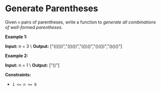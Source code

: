 # Generate Parentheses
Given `n` pairs of parentheses, write a function to *generate all combinations of well-formed parentheses.*

**Example 1:**

  **Input:** n = 3 \\
  **Output:** ["((()))","(()())","(())()","()(())","()()()"]

**Example 2:**

  **Input:** n = 1 \\
  **Output:** ["()"]
 

**Constraints:**

* `1 <= n <= 8`
